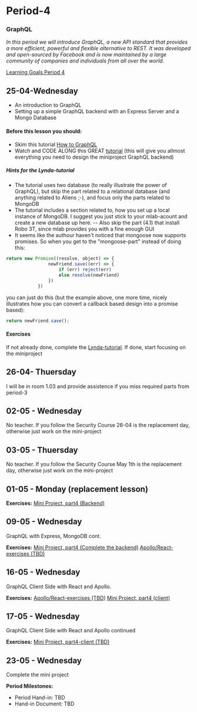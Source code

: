 # Period-4 
### GraphQL

*In this period we will introduce GraphQL, a new API standard that provides a more efficient, powerful and flexible alternative to REST. It was developed and open-sourced by Facebook and is now maintained by a large community of companies and individuals from all over the world.*

[Learning Goals Period 4](https://docs.google.com/document/d/12XGTMDxsDwwS4Fi1Ojy9bT3BGXJwX9J_qNjq63Sm3hQ/edit?usp=sharing)

## 25-04-Wednesday
* An introduction to GraphQL
* Setting up a simple GraphQL backend with an Express Server and a Mongo Database

#### Before this lesson you should:

- Skim this tutorial [How to GraphQL]( https://www.howtographql.com/)
- Watch and CODE ALONG this GREAT [tutorial](https://www.lynda.com/GraphQL-tutorials/GraphQL-Essential-Training/614315-2.html) (this will give you allmost everything you need to design the miniproject GraphQL backend)
##### Hints for the Lynda-tutorial
- The tutorial uses two database (to really illustrate the power of GraphQL), but skip the part related to a relational database (and anything related to Aliens ;-), and focus only the parts related to MongoDB
- The tutorial includes a section related to, how you set up a local instance of MongoDB. I suggest you just stick to your mlab-acount and create a new database up here.
-- Also skip the part (4.1) that install Robo 3T, since mlab provides you with a fine enough GUI
- It seems like the authour haven't noticed that mongoose now supports promises. So when you get to the "mongoose-part" instead of doing this:
````javascript
return new Promise((resolve, object) => {
                newFriend.save((err) => {
                    if (err) reject(err)
                    else resolve(newFriend)
                })
            }) 
````
you can just do this (but the example above, one more time, nicely illustrates how you can convert a callback based design into a promise based):

````javascript 
return newFriend.save();
````


#### Exercises
If not already done, complete the  [Lynda-tutorial](https://www.lynda.com/GraphQL-tutorials/GraphQL-Essential-Training/614315-2.html).
If done, start focusing on the miniproject

## 26-04- Thuersday

I will be in room 1.03 and provide assistence if you miss required parts from period-3

## 02-05 - Wednesday
No teacher. If you follow the Security Course 26-04 is the replacement day, otherwise just work on the mini-project
## 03-05 - Thuersday
No teacher. If you follow the Security Course May 1th is the replacement day, otherwise just work on the mini-project


## 01-05 - Monday (replacement lesson)

**Exercises:** 
[Mini Project, part4 (Backend)](https://docs.google.com/document/d/11i1RJAfjQMgU-6RTLjcJNYyXRtAQzZOJFI-j4Kf2LVA/edit?usp=sharing)

## 09-05 - Wednesday
GraphQL with Express, MongoDB cont. 

**Exercises:** 
[Mini Project, part4 (Complete the backend)](https://docs.google.com/document/d/11i1RJAfjQMgU-6RTLjcJNYyXRtAQzZOJFI-j4Kf2LVA/edit?usp=sharing)
[Apollo/React-exercises (TBD)](#)

## 16-05 - Wednesday
GraphQL Client Side with React and Apollo. 

**Exercises:** 
[Apollo/React-exercises (TBD)](#)
[Mini Project, part4 (client)](https://docs.google.com/document/d/11i1RJAfjQMgU-6RTLjcJNYyXRtAQzZOJFI-j4Kf2LVA/edit?usp=sharing)

## 17-05 - Wednesday
GraphQL Client Side with React and Apollo continued 

**Exercises:** 
[Mini Project, part4-client (TBD)](#)

## 23-05 - Wednesday
Complete the mini project

**Period Milestones:**
* Period Hand-in: TBD
* Hand-in Document: TBD

